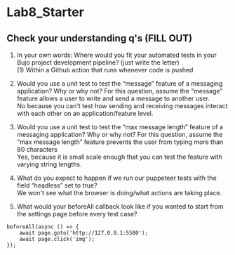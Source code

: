 # Lab8_Starter

## Check your understanding q's (FILL OUT)
1. In your own words: Where would you fit your automated tests in your Bujo project development pipeline? (just write the letter)  
(1) Within a Github action that runs whenever code is pushed  

2. Would you use a unit test to test the “message” feature of a messaging application? Why or why not? For this question, assume the “message” feature allows a user to write and send a message to another user.  
No because you can't test how sending and receiving messages interact with each other on an application/feature level.  

3. Would you use a unit test to test the “max message length” feature of a messaging application? Why or why not? For this question, assume the “max message length” feature prevents the user from typing more than 80 characters  
Yes, because it is small scale enough that you can test the feature with varying string lengths.  

4. What do you expect to happen if we run our puppeteer tests with the field “headless” set to true?  
We won't see what the browser is doing/what actions are taking place.  

5. What would your beforeAll callback look like if you wanted to start from the settings page before every test case?  
```
beforeAll(async () => {
    await page.goto('http://127.0.0.1:5500');
    await page.click('img');
});
```